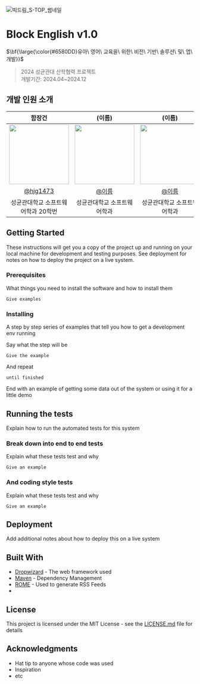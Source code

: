 ![빅드림_S-TOP_썸네일](https://github.com/user-attachments/assets/f74683bf-1dd8-410e-a838-75fe8e067f0f)

# Block English v1.0

<p>$\bf{\large{\color{#6580DD}유아\ 영어\ 교육을\ 위한\ 비전\ 기반\ 솔루션\ 및\ 앱\ 개발}}$</p>

> 2024 성균관대 산학협력 프로젝트<br>
> 개발기간: 2024.04~2024.12


## 개발 인원 소개

|      함장건       |          (이름)         |       (이름)         |          (이름)         |       (이름)         |                                                                                                                  
| :------------------------------------------------------------------------------: | :---------------------------------------------------------------------------------------------------------------------------------------------------: | :---------------------------------------------------------------------------------------------------------------------------------------------------------------------------------------------------: |  :---------------------------------------------------------------------------------------------------------------------------------------------------------------------------------------------------: |  :---------------------------------------------------------------------------------------------------------------------------------------------------------------------------------------------------: | 
|   <img width="160px" src="https://github.com/hjg1473.png" />    |                      <img width="160px" src="프사" />    |                   <img width="160px" src="프사"/>   |                       <img width="160px" src="프사" />    |                   <img width="160px" src="프사"/>   |
|   [@hjg1473](https://github.com/hjg1473)   |    [@이름](https://github.com/)  | [@이름](https://github.com/)  |    [@이름](https://github.com/)  | [@이름](https://github.com/)  | 
| 성균관대학교 소프트웨어학과 20학번 | 성균관대학교 소프트웨어학과  | 성균관대학교 소프트웨어학과  | 성균관대학교 소프트웨어학과  | 성균관대학교 소프트웨어학과  |

## Getting Started

These instructions will get you a copy of the project up and running on your local machine for development and testing purposes. See deployment for notes on how to deploy the project on a live system.

### Prerequisites

What things you need to install the software and how to install them

```
Give examples
```

### Installing

A step by step series of examples that tell you how to get a development env running

Say what the step will be

```
Give the example
```

And repeat

```
until finished
```

End with an example of getting some data out of the system or using it for a little demo

## Running the tests

Explain how to run the automated tests for this system

### Break down into end to end tests

Explain what these tests test and why

```
Give an example
```

### And coding style tests

Explain what these tests test and why

```
Give an example
```

## Deployment

Add additional notes about how to deploy this on a live system

## Built With

* [Dropwizard](http://www.dropwizard.io/1.0.2/docs/) - The web framework used
* [Maven](https://maven.apache.org/) - Dependency Management
* [ROME](https://rometools.github.io/rome/) - Used to generate RSS Feeds
* 

## License

This project is licensed under the MIT License - see the [LICENSE.md](LICENSE.md) file for details

## Acknowledgments

* Hat tip to anyone whose code was used
* Inspiration
* etc
